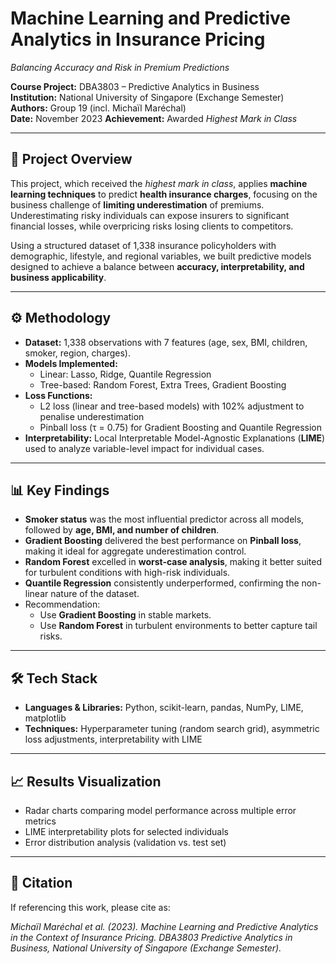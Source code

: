 # Machine Learning and Predictive Analytics in Insurance Pricing  
*Balancing Accuracy and Risk in Premium Predictions*  

**Course Project:** DBA3803 – Predictive Analytics in Business  
**Institution:** National University of Singapore (Exchange Semester)  
**Authors:** Group 19 (incl. Michaïl Maréchal)  
**Date:** November 2023
**Achievement:** Awarded *Highest Mark in Class*  

---

## 📌 Project Overview  
This project, which received the *highest mark in class*, applies **machine learning techniques** to predict **health insurance charges**, focusing on the business challenge of **limiting underestimation** of premiums. Underestimating risky individuals can expose insurers to significant financial losses, while overpricing risks losing clients to competitors.  

Using a structured dataset of 1,338 insurance policyholders with demographic, lifestyle, and regional variables, we built predictive models designed to achieve a balance between **accuracy, interpretability, and business applicability**.  

---

## ⚙️ Methodology  
- **Dataset:** 1,338 observations with 7 features (age, sex, BMI, children, smoker, region, charges).  
- **Models Implemented:**  
  - Linear: Lasso, Ridge, Quantile Regression  
  - Tree-based: Random Forest, Extra Trees, Gradient Boosting  
- **Loss Functions:**  
  - L2 loss (linear and tree-based models) with 102% adjustment to penalise underestimation  
  - Pinball loss (τ = 0.75) for Gradient Boosting and Quantile Regression  
- **Interpretability:** Local Interpretable Model-Agnostic Explanations (**LIME**) used to analyze variable-level impact for individual cases.  

---

## 📊 Key Findings  
- **Smoker status** was the most influential predictor across all models, followed by **age, BMI, and number of children**.  
- **Gradient Boosting** delivered the best performance on **Pinball loss**, making it ideal for aggregate underestimation control.  
- **Random Forest** excelled in **worst-case analysis**, making it better suited for turbulent conditions with high-risk individuals.  
- **Quantile Regression** consistently underperformed, confirming the non-linear nature of the dataset.  
- Recommendation:  
  - Use **Gradient Boosting** in stable markets.  
  - Use **Random Forest** in turbulent environments to better capture tail risks.  

---

## 🛠 Tech Stack  
- **Languages & Libraries:** Python, scikit-learn, pandas, NumPy, LIME, matplotlib  
- **Techniques:** Hyperparameter tuning (random search grid), asymmetric loss adjustments, interpretability with LIME  

---

## 📈 Results Visualization  
- Radar charts comparing model performance across multiple error metrics  
- LIME interpretability plots for selected individuals  
- Error distribution analysis (validation vs. test set)  

---

## 📜 Citation  
If referencing this work, please cite as:  

*Michaïl Maréchal et al. (2023). Machine Learning and Predictive Analytics in the Context of Insurance Pricing. DBA3803 Predictive Analytics in Business, National University of Singapore (Exchange Semester).*  
